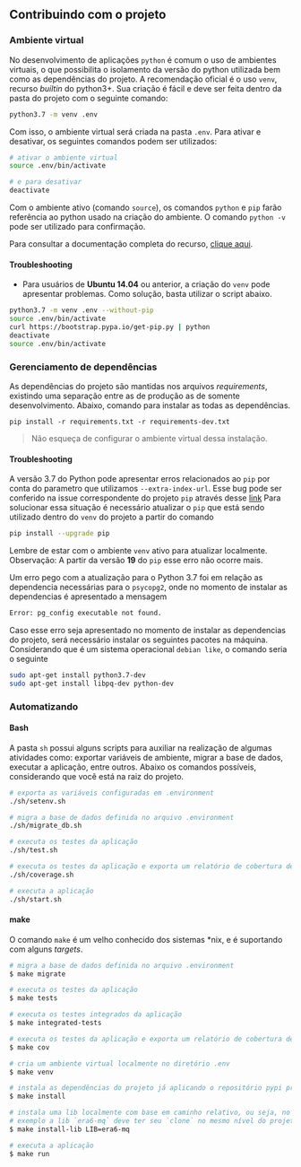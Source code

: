 ## Contribuindo com o projeto

### Ambiente virtual

No desenvolvimento de aplicações `python` é comum o uso de ambientes virtuais, o que possibilita o isolamento da versão do python utilizada bem como as dependências do projeto. A recomendação oficial é o uso `venv`, recurso _builtin_ do python3+. Sua criação é fácil e deve ser feita dentro da pasta do projeto com o seguinte comando:

```sh
python3.7 -m venv .env
```

Com isso, o ambiente virtual será criada na pasta `.env`. Para ativar e desativar, os seguintes comandos podem ser utilizados:

```sh
# ativar o ambiente virtual
source .env/bin/activate

# e para desativar
deactivate
```

Com o ambiente ativo (comando `source`), os comandos `python` e `pip` farão referência ao python usado na criação do ambiente. O comando `python -v` pode ser utilizado para confirmação.

Para consultar a documentação completa do recurso, [clique aqui](https://docs.python.org/3/tutorial/venv.html).

#### Troubleshooting

- Para usuários de **Ubuntu 14.04** ou anterior, a criação do `venv` pode apresentar problemas. Como solução, basta utilizar o script abaixo.

```sh
python3.7 -m venv .env --without-pip
source .env/bin/activate
curl https://bootstrap.pypa.io/get-pip.py | python
deactivate
source .env/bin/activate
```


### Gerenciamento de dependências

As dependências do projeto são mantidas nos arquivos _requirements_, existindo uma separação entre as de produção as de somente desenvolvimento. Abaixo, comando para instalar as todas as dependências.

```
pip install -r requirements.txt -r requirements-dev.txt
```

>Não esqueça de configurar o ambiente virtual dessa instalação.

#### Troubleshooting

A versão 3.7 do Python pode apresentar erros relacionados ao `pip` por conta do parametro que utilizamos `--extra-index-url`. Esse bug pode ser conferido na issue correspondente do projeto `pip` através desse [link](https://github.com/pypa/pip/issues/6428)
Para solucionar essa situação é necessário atualizar o `pip` que está sendo utilizado dentro do `venv` do projeto a partir do comando

```sh
pip install --upgrade pip
```

Lembre de estar com o ambiente `venv` ativo para atualizar localmente. Observação: A partir da versão **19** do `pip` esse erro não ocorre mais.

Um erro pego com a atualização para o Python 3.7 foi em relação as dependencia necessárias para o `psycopg2`, onde no momento de instalar as dependencias é apresentado a mensagem

```sh
Error: pg_config executable not found.
```

Caso esse erro seja apresentado no momento de instalar as dependencias do projeto, será necessário instalar os seguintes pacotes na máquina. Considerando que é um sistema operacional `debian like`, o comando seria o seguinte

```sh
sudo apt-get install python3.7-dev
sudo apt-get install libpq-dev python-dev
```

### Automatizando

#### Bash

A pasta `sh` possui alguns scripts para auxiliar na realização de algumas atividades como: exportar variáveis de ambiente, migrar a base de dados, executar a aplicação, entre outros. Abaixo os comandos possíveis, considerando que você está na raiz do projeto.

```sh
# exporta as variáveis configuradas em .environment
./sh/setenv.sh

# migra a base de dados definida no arquivo .environment
./sh/migrate_db.sh

# executa os testes da aplicação
./sh/test.sh

# executa os testes da aplicação e exporta um relatório de cobertura de teste
./sh/coverage.sh

# executa a aplicação
./sh/start.sh
```

#### make

O comando `make` é um velho conhecido dos sistemas \*nix, e é suportando com alguns _targets_.

```sh
# migra a base de dados definida no arquivo .environment
$ make migrate

# executa os testes da aplicação
$ make tests

# executa os testes integrados da aplicação
$ make integrated-tests

# executa os testes da aplicação e exporta um relatório de cobertura de teste
$ make cov

# cria um ambiente virtual localmente no diretório .env
$ make venv

# instala as dependências do projeto já aplicando o repositório pypi privado
$ make install

# instala uma lib localmente com base em caminho relativo, ou seja, no
# exemplo a lib `era6-mq` deve ter seu `clone` no mesmo nível do projeto
$ make install-lib LIB=era6-mq

# executa a aplicação
$ make run
```